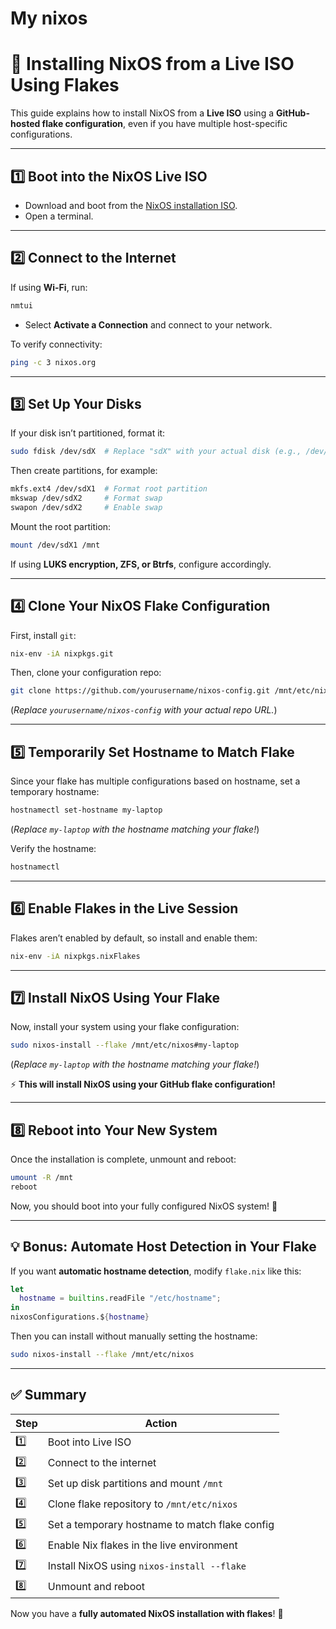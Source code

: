 # My nixos

# 🚀 Installing NixOS from a Live ISO Using Flakes

This guide explains how to install NixOS from a **Live ISO** using a **GitHub-hosted flake configuration**, even if you have multiple host-specific configurations.

---

## **1️⃣ Boot into the NixOS Live ISO**
- Download and boot from the [NixOS installation ISO](https://nixos.org/download.html).
- Open a terminal.

---

## **2️⃣ Connect to the Internet**
If using **Wi-Fi**, run:  
```sh
nmtui
```
- Select **Activate a Connection** and connect to your network.

To verify connectivity:  
```sh
ping -c 3 nixos.org
```

---

## **3️⃣ Set Up Your Disks**
If your disk isn’t partitioned, format it:
```sh
sudo fdisk /dev/sdX  # Replace "sdX" with your actual disk (e.g., /dev/nvme0n1)
```
Then create partitions, for example:
```sh
mkfs.ext4 /dev/sdX1  # Format root partition
mkswap /dev/sdX2     # Format swap
swapon /dev/sdX2     # Enable swap
```
Mount the root partition:
```sh
mount /dev/sdX1 /mnt
```

If using **LUKS encryption, ZFS, or Btrfs**, configure accordingly.

---

## **4️⃣ Clone Your NixOS Flake Configuration**
First, install `git`:
```sh
nix-env -iA nixpkgs.git
```
Then, clone your configuration repo:
```sh
git clone https://github.com/yourusername/nixos-config.git /mnt/etc/nixos
```
(*Replace `yourusername/nixos-config` with your actual repo URL.*)

---

## **5️⃣ Temporarily Set Hostname to Match Flake**
Since your flake has multiple configurations based on hostname, set a temporary hostname:
```sh
hostnamectl set-hostname my-laptop
```
(*Replace `my-laptop` with the hostname matching your flake!*)

Verify the hostname:
```sh
hostnamectl
```

---

## **6️⃣ Enable Flakes in the Live Session**
Flakes aren’t enabled by default, so install and enable them:
```sh
nix-env -iA nixpkgs.nixFlakes
```

---

## **7️⃣ Install NixOS Using Your Flake**
Now, install your system using your flake configuration:
```sh
sudo nixos-install --flake /mnt/etc/nixos#my-laptop
```
(*Replace `my-laptop` with the hostname matching your flake!*)  

⚡ **This will install NixOS using your GitHub flake configuration!**

---

## **8️⃣ Reboot into Your New System**
Once the installation is complete, unmount and reboot:
```sh
umount -R /mnt
reboot
```
Now, you should boot into your fully configured NixOS system! 🚀

---

## **💡 Bonus: Automate Host Detection in Your Flake**
If you want **automatic hostname detection**, modify `flake.nix` like this:
```nix
let
  hostname = builtins.readFile "/etc/hostname";
in
nixosConfigurations.${hostname}
```
Then you can install without manually setting the hostname:
```sh
sudo nixos-install --flake /mnt/etc/nixos
```

---

## **✅ Summary**
| Step  | Action  |
|-------|---------|
| 1️⃣   | Boot into Live ISO |
| 2️⃣   | Connect to the internet |
| 3️⃣   | Set up disk partitions and mount `/mnt` |
| 4️⃣   | Clone flake repository to `/mnt/etc/nixos` |
| 5️⃣   | Set a temporary hostname to match flake config |
| 6️⃣   | Enable Nix flakes in the live environment |
| 7️⃣   | Install NixOS using `nixos-install --flake` |
| 8️⃣   | Unmount and reboot |

Now you have a **fully automated NixOS installation with flakes**! 🎉
